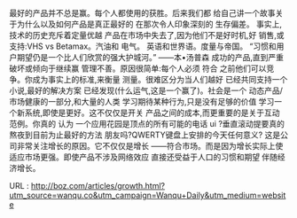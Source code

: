 最好的产品并不总是赢。每个人都使用的获胜。后来我们都 
 给自己讲一个故事关于为什么以及如何产品是真正最好的 
 在那次令人印象深刻的 
 生存偏差。 
 事实上,技术的历史充斥着定量优越 
 产品在市场中失去了,因为他们不是好时机,好 
 销售,或支持:VHS vs Betamax。汽油和 
 电气。 
 英语和世界语。度量与帝国。 
 “习惯和用户期望仍是一个比人们欣赏的强大护城河。” 
 ——本•汤普森 
 成功的产品,直到严重破坏或倾向于继续赢 
 管理不善。原因很简单:每个人必须 
 符合 
 之前他们可以竞争。你成为事实上的标准,来衡量 
 测量。很难区分为当人们越好 
 已经共同支持一个小说,最好的解决方案 
 已经发现(什么运气,这是一个赢了)。社会是一个 
 动态产品/市场健康的一部分,和大量的人类 
 学习期待某种行为,只是没有足够的价值 
 学习一个新系统,即使是更好。这不仅仅是开关 
 产品之间的成本,而更重要的是关于互动 
 范例。你真的 
 认为 
 一个应用花园是顶点的所有可能的电话 
 ui ?垂直滚动提要真的熬夜到目前为止最好的方法 
 朋友吗?QWERTY键盘上安排的今天任何意义? 
 这是公司非常关注增长的原因。它不仅仅是增长 
 ——符合市场。而是因为增长实际上使 
 适应市场更强。即使产品不涉及网络效应 
 直接还受益于人口的习惯和期望 
 伴随经济增长。 
  
   
  URL : http://boz.com/articles/growth.html?utm_source=wanqu.co&utm_campaign=Wanqu+Daily&utm_medium=website